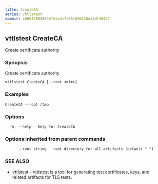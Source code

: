 ```yaml
---
title: CreateCA
series: vttlstest
commit: b089f78945653f6acd17c66f896820e36df49437
---
```

## vttlstest CreateCA

Create certificate authority

### Synopsis

Create certificate authority

```
vttlstest CreateCA [--root <dir>]
```

### Examples

```
CreateCA --root /tmp
```

### Options

```
  -h, --help   help for CreateCA
```

### Options inherited from parent commands

```
      --root string   root directory for all artifacts (default ".")
```

### SEE ALSO

* [vttlstest](../)	 - vttlstest is a tool for generating test certificates, keys, and related artifacts for TLS tests.

